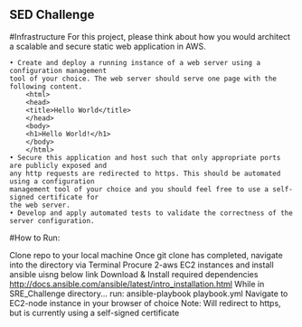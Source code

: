 ## SED Challenge
#Infrastructure
  For this project, please think about how you would architect a scalable and secure static web
  application in AWS.
  
    • Create and deploy a running instance of a web server using a configuration management
    tool of your choice. The web server should serve one page with the following content.
        <html>
        <head>
        <title>Hello World</title>
        </head>
        <body>
        <h1>Hello World!</h1>
        </body>
        </html>
    • Secure this application and host such that only appropriate ports are publicly exposed and
    any http requests are redirected to https. This should be automated using a configuration
    management tool of your choice and you should feel free to use a self-signed certificate for
    the web server.
    • Develop and apply automated tests to validate the correctness of the server configuration.
  

#How to Run:

  Clone repo to your local machine
  Once git clone has completed, navigate into the directory via Terminal
  Procure 2-aws EC2 instances and install ansible uisng below link
  Download & Install required dependencies
    http://docs.ansible.com/ansible/latest/intro_installation.html
  While in SRE_Challenge directory... run: ansible-playbook playbook.yml
  Navigate to EC2-node instance in your browser of choice
  Note: Will redirect to https, but is currently using a self-signed certificate
